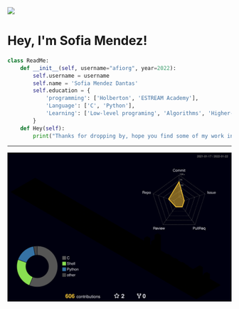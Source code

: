 ![](https://komarev.com/ghpvc/?username=afiorg9000&color=blueviolet)
# Hey, I'm Sofia Mendez!
```python
class ReadMe:
    def __init__(self, username="afiorg", year=2022):
        self.username = username
        self.name = 'Sofia Mendez Dantas'
        self.education = {
            'programming': ['Holberton', 'ESTREAM Academy'],
            'Language': ['C', 'Python'],
            'Learning': ['Low-level programing', 'Algorithms', 'Higher-level programming'],
        }
    def Hey(self):
        print("Thanks for dropping by, hope you find some of my work interesting.")
```
---
![](./profile-3d-contrib/profile-night-rainbow.svg)

